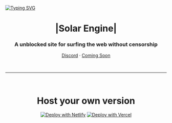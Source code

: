 [![Typing SVG](https://readme-typing-svg.herokuapp.com?font=Fira+Code&pause=1000&width=435&lines=Hello+Im+V1V!D;I+am+css%2Chtml+and+coder+mostly+css+and+html;i+am+apart+of+the+Unblocking+community+check+me+out+at++https%3A%2F%2Fdiscord.gg%2FXWnD8TjwSj;and+https%3A%2F%2Frnv3.pages.dev)](https://git.io/typing-svg)

<div align="center">
<h1>|Solar Engine|</h1>
<h3>A unblocked site for surfing the web without censorship</h3>




<p align="center">
<a target="_blank" href="https://discord.gg/zxeTgRc5rF">Discord</a> · 
<a target="_blank" href="https://sites.google.com/view/canvas-for-students/solar-home">Coming Soon</a>

</p>

<div align='center'>
 <br>
 <hr>
 <br>
<h1>Host your own version</h1>

[![Deploy with Netlify](https://www.netlify.com/img/deploy/button.svg)](https://app.netlify.com/start/deploy?repository=https://github.com/renagamer101/renagamer101.github.io)
[![Deploy with Vercel](https://vercel.com/button)](https://vercel.com/new/clone?repository-url=https://github.com/renagamer101/renagamer101.github.io)

<br>



